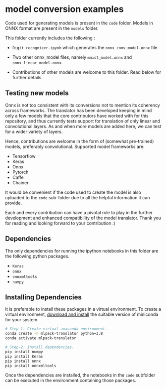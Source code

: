 # model conversion examples

Code used for generating models is present in the ```code``` folder.
Models in ONNX format are present in the ```models``` folder.

This folder currently includes the following :

- ```Digit recognizer.ipynb``` which generates the ```onnx_conv_model.onnx```
  file.

- Two other onnx_model files, namely ```mnist_model.onnx``` and
  ```onnx_linear_model.onnx```.

- Contributions of other models are welcome to this folder. Read below for
  further details.

## Testing new models

Onnx is not too consistent with its conversions not to mention its coherency
across frameworks. The translator has been developed keeping in mind only a
few models that the core contributors have worked with for this repository,
and thus currently tests support for translation of
only linear and convolutional layers. As and when more models are added here,
we can test for a wider variety of layers.

Hence, contributions are welcome in the form of (somewhat pre-trained) models,
preferably convolutional. Supported model frameworks are:

- Tensorflow
- Keras
- Onnx
- Pytorch
- Caffe
- Chainer

It would be convenient if the code used to create the model is also uploaded
to the ```code``` sub-folder due to all the helpful information it can provide.

Each and every contribution can have a pivotal role to play in the further
development and enhanced compatibility of the model translator.
Thank you for reading and looking forward to your contribution :)

## Dependencies

The only dependencies for running the ipython notebooks in this folder are
the following python packages.

- ```Keras```
- ```onnx```
- ```onnxmltools```
- ```numpy```

## Installing Dependencies

It is preferable to install these packages in a virtual environment.
To create a virtual environment,
[download and install](https://docs.conda.io/en/latest/miniconda.html)
the suitable version of miniconda for your system.

```bash
# Step-1: Create virtual anaconda environment.
conda create -n mlpack-translator python=3.8
conda activate mlpack-translator

# Step-2: Install dependencies.
pip install numpy
pip install Keras
pip install onnx
pip install onnxmltools
```

Once the dependencies are installed, the notebooks in the ```code``` subfolder
can be executed in the environment containing those packages.
